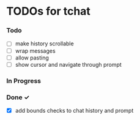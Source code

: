 # TODOs for tchat

### Todo
- [ ] make history scrollable
- [ ] wrap messages
- [ ] allow pasting
- [ ] show cursor and navigate through prompt

### In Progress

### Done ✓

- [x] add bounds checks to chat history and prompt
